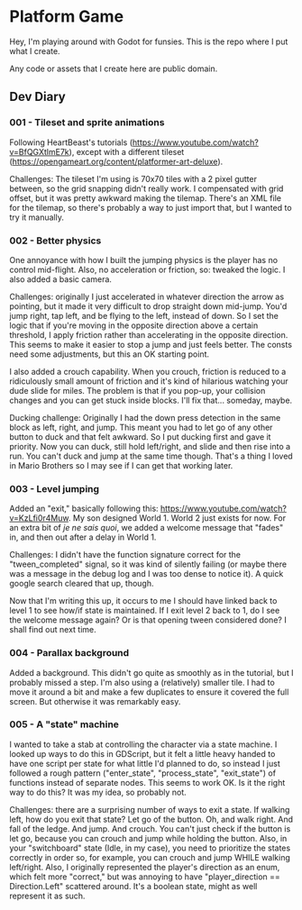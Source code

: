 Platform Game
=============

Hey, I'm playing around with Godot for funsies. This is the repo where I put what I create.

Any code or assets that I create here are public domain.

Dev Diary
---------

### 001 - Tileset and sprite animations

Following HeartBeast's tutorials (https://www.youtube.com/watch?v=BfQGXtlmE7k), except with a different tileset (https://opengameart.org/content/platformer-art-deluxe).

Challenges: The tileset I'm using is 70x70 tiles with a 2 pixel gutter between, so the grid snapping didn't really work. I compensated with grid offset, but it was pretty awkward making the tilemap. There's an XML file for the tilemap, so there's probably a way to just import that, but I wanted to try it manually.

### 002 - Better physics

One annoyance with how I built the jumping physics is the player has no control mid-flight. Also, no acceleration or friction, so: tweaked the logic. I also added a basic camera.

Challenges: originally I just accelerated in whatever direction the arrow as pointing, but it made it very difficult to drop straight down mid-jump. You'd jump right, tap left, and be flying to the left, instead of down. So I set the logic that if you're moving in the opposite direction above a certain threshold, I apply friction rather than accelerating in the opposite direction. This seems to make it easier to stop a jump and just feels better. The consts need some adjustments, but this an OK starting point.

I also added a crouch capability. When you crouch, friction is reduced to a ridiculously small amount of friction and it's kind of hilarious watching your dude slide for miles. The problem is that if you pop-up, your collision changes and you can get stuck inside blocks. I'll fix that... someday, maybe.

Ducking challenge: Originally I had the down press detection in the same block as left, right, and jump. This meant you had to let go of any other button to duck and that felt awkward. So I put ducking first and gave it priority. Now you can duck, still hold left/right, and slide and then rise into a run. You can't duck and jump at the same time though. That's a thing I loved in Mario Brothers so I may see if I can get that working later.

### 003 - Level jumping

Added an "exit," basically following this: https://www.youtube.com/watch?v=KzLfi0r4Muw. My son designed World 1. World 2 just exists for now. For an extra bit of *je ne sais quoi*, we added a welcome message that "fades" in, and then out after a delay in World 1.

Challenges: I didn't have the function signature correct for the "tween_completed" signal, so it was kind of silently failing (or maybe there was a message in the debug log and I was too dense to notice it). A quick google search cleared that up, though.

Now that I'm writing this up, it occurs to me I should have linked back to level 1 to see how/if state is maintained. If I exit level 2 back to 1, do I see the welcome message again? Or is that opening tween considered done? I shall find out next time.

### 004 - Parallax background

Added a background. This didn't go quite as smoothly as in the tutorial, but I probably missed a step. I'm also using a (relatively) smaller tile. I had to move it around a bit and make a few duplicates to ensure it covered the full screen. But otherwise it was remarkably easy.

### 005 - A "state" machine

I wanted to take a stab at controlling the character via a state machine. I looked up ways to do this in GDScript, but it felt a little heavy handed to have one script per state for what little I'd planned to do, so instead I just followed a rough pattern ("enter_state", "process_state", "exit_state") of functions instead of separate nodes. This seems to work OK. Is it the right way to do this? It was my idea, so probably not.

Challenges: there are a surprising number of ways to exit a state. If walking left, how do you exit that state? Let go of the button. Oh, and walk right. And fall of the ledge. And jump. And crouch. You can't just check if the button is let go, because you can crouch and jump while holding the button. Also, in your "switchboard" state (Idle, in my case), you need to prioritize the states correctly in order so, for example, you can crouch and jump WHILE walking left/right. Also, I originally represented the player's direction as an enum, which felt more "correct," but was annoying to have "player_direction == Direction.Left" scattered around. It's a boolean state, might as well represent it as such.
